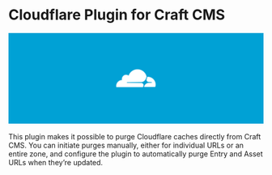 # Cloudflare Plugin for Craft CMS

![Cloudflare](../resources/hero.svg)

This plugin makes it possible to purge Cloudflare caches directly from Craft CMS. You can initiate purges manually, either for individual URLs or an entire zone, and configure the plugin to automatically purge Entry and Asset URLs when they’re updated.
